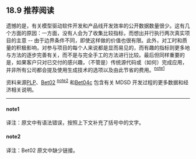 ## 18.9 推荐阅读
遗憾的是，有关模型驱动软件开发和产品线开发效率的公开数据数量很少。这有几个方面的原因：一方面，没有人会为了收集比较指标，而想出并行执行两次真实项目的主意 -- 由于边界条件不同，即使这样做的价值也很有限。此外，对工时和质量的积极影响，对参与项目的每个人来说都是显而易见的，而有趣的指标则更多地与方法的逐步完善有关，而不是与完全手工的方法进行比较。最后但同样重要的是，如果客户只对已交付的感兴趣，（不管是）传统源代码或（如何）完成应用，并非所有公司都会提及使用生成技术的选项以及由此节省的费用。<sup>[note1](#note1)</sup>

资料来源[PLP](../ref.md#plp)、[Bet02](../ref.md#bet02) <sup>[note2](#note2)</sup> 和[Bet04c](../ref.md#bet04c) 包含有关 MDSD 开发过程的更多数据和经济相关说明。

---
#### note1
译注：原文中有语法错误，按照上下文补充了括号中的文字。

#### note2
译注：Bet02 原文中缺少链接。
